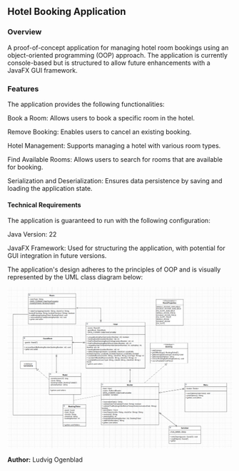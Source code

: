 ## Hotel Booking Application

### Overview

A proof-of-concept application for managing hotel room bookings using an object-oriented programming (OOP) approach. The application is currently console-based but is structured to allow future enhancements with a JavaFX GUI framework.

### Features

The application provides the following functionalities:

Book a Room: Allows users to book a specific room in the hotel.

Remove Booking: Enables users to cancel an existing booking.

Hotel Management: Supports managing a hotel with various room types.

Find Available Rooms: Allows users to search for rooms that are available for booking.

Serialization and Deserialization: Ensures data persistence by saving and loading the application state.

#### Technical Requirements

The application is guaranteed to run with the following configuration:

Java Version: 22

JavaFX Framework: Used for structuring the application, with potential for GUI integration in future versions.

The application's design adheres to the principles of OOP and is visually represented by the UML class diagram below:

![UML Class Diagram:](UML.PNG)

**Author:**
Ludvig Ogenblad